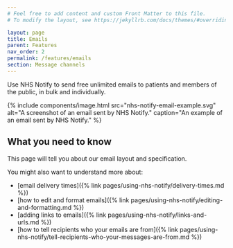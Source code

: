 ```yaml
---
# Feel free to add content and custom Front Matter to this file.
# To modify the layout, see https://jekyllrb.com/docs/themes/#overriding-theme-defaults

layout: page
title: Emails
parent: Features
nav_order: 2
permalink: /features/emails
section: Message channels
---
```


Use NHS Notify to send free unlimited emails to patients and members of the public, in bulk and individually.

{% include components/image.html
    src="nhs-notify-email-example.svg"
    alt="A screenshot of an email sent by NHS Notify."
    caption="An example of an email sent by NHS Notify."
%}

## What you need to know

This page will tell you about our email layout and specification.

You might also want to understand more about:

- [email delivery times]({% link pages/using-nhs-notify/delivery-times.md %})
- [how to edit and format emails]({% link pages/using-nhs-notify/editing-and-formatting.md %})
- [adding links to emails]({% link pages/using-nhs-notify/links-and-urls.md %})
- [how to tell recipients who your emails are from]({% link pages/using-nhs-notify/tell-recipients-who-your-messages-are-from.md %})
